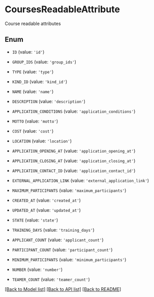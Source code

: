 # CoursesReadableAttribute

Course readable attributes

## Enum

* `ID` (value: `'id'`)

* `GROUP_IDS` (value: `'group_ids'`)

* `TYPE` (value: `'type'`)

* `KIND_ID` (value: `'kind_id'`)

* `NAME` (value: `'name'`)

* `DESCRIPTION` (value: `'description'`)

* `APPLICATION_CONDITIONS` (value: `'application_conditions'`)

* `MOTTO` (value: `'motto'`)

* `COST` (value: `'cost'`)

* `LOCATION` (value: `'location'`)

* `APPLICATION_OPENING_AT` (value: `'application_opening_at'`)

* `APPLICATION_CLOSING_AT` (value: `'application_closing_at'`)

* `APPLICATION_CONTACT_ID` (value: `'application_contact_id'`)

* `EXTERNAL_APPLICATION_LINK` (value: `'external_application_link'`)

* `MAXIMUM_PARTICIPANTS` (value: `'maximum_participants'`)

* `CREATED_AT` (value: `'created_at'`)

* `UPDATED_AT` (value: `'updated_at'`)

* `STATE` (value: `'state'`)

* `TRAINING_DAYS` (value: `'training_days'`)

* `APPLICANT_COUNT` (value: `'applicant_count'`)

* `PARTICIPANT_COUNT` (value: `'participant_count'`)

* `MINIMUM_PARTICIPANTS` (value: `'minimum_participants'`)

* `NUMBER` (value: `'number'`)

* `TEAMER_COUNT` (value: `'teamer_count'`)

[[Back to Model list]](../README.md#documentation-for-models) [[Back to API list]](../README.md#documentation-for-api-endpoints) [[Back to README]](../README.md)



